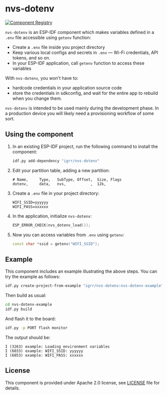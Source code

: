 # nvs-dotenv

[![Component Registry](https://components.espressif.com/components/igrr/nvs-dotenv/badge.svg)](https://components.espressif.com/components/igrr/nvs-dotenv)

`nvs-dotenv` is an ESP-IDF component which makes variables defined in a `.env` file accessible using `getenv` function:

- Create a `.env` file inside you project directory
- Keep various local configs and secrets in `.env` — Wi-Fi credentials, API tokens, and so on.
- In your ESP-IDF application, call `getenv` function to access these variables

With `nvs-dotenv`, you won't have to:
- hardcode credentials in your application source code
- store the credentials in sdkconfig, and wait for the entire app to rebuild when you change them.

`nvs-dotenv` is intended to be used mainly during the development phase. In a production device you will likely need a provisioning workflow of some sort.

## Using the component

1. In an existing ESP-IDF project, run the following command to install the component:
   ```bash
   idf.py add-dependency "igrr/nvs-dotenv"
   ```
2. Edit your partition table, adding a new partition:
   ```csv
   # Name,     Type,   SubType, Offset,  Size, Flags
   dotenv,     data,   nvs,           ,  12k,
   ```
3. Create a `.env` file in your project directory:
   ```
   WIFI_SSID=yyyyyy
   WIFI_PASS=xxxxxx
   ```
4. In the application, initialize `nvs-dotenv`:
   ```c++
   ESP_ERROR_CHECK(nvs_dotenv_load());
   ```
5. Now you can access variables from `.env` using `getenv`:
   ```c++
   const char *ssid = getenv("WIFI_SSID");
   ```


## Example

This component includes an example illustrating the above steps. You can try the example as follows:

```bash
idf.py create-project-from-example "igrr/nvs-dotenv:nvs-dotenv-example"
```

Then build as usual:
```bash
cd nvs-dotenv-example
idf.py build
```

And flash it to the board:
```bash
idf.py -p PORT flash monitor
```

The output should be:
```
I (3263) example: Loading environment variables
I (6033) example: WIFI_SSID: yyyyyy
I (6053) example: WIFI_PASS: xxxxxx
```

## License

This component is provided under Apache 2.0 license, see [LICENSE](LICENSE.md) file for details.
